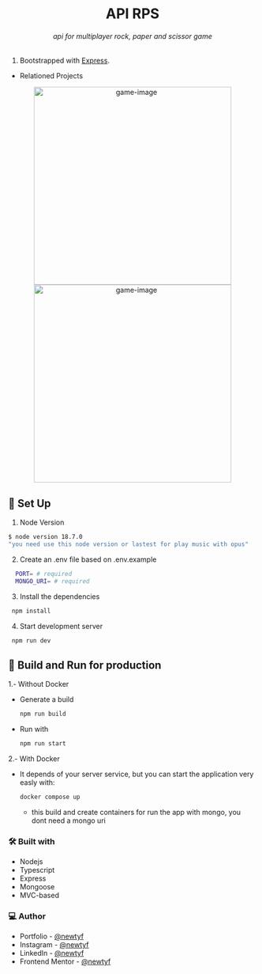 <h1 align="center"><b>API RPS</b></h1>
<h6 align="center">api for multiplayer rock, paper and scissor game</h6>

<!-- <div align="center"><img src="https://user-images.githubusercontent.com/87625663/175834772-e3d38dbf-e1a9-4d34-9a97-6520aec2896f.png" alt="game-image" width="400" /></div> -->

<!-- <p align="center">Live Site <a href="https://newtpomofocus.netlify.app">Here</a>.</p> -->

1. Bootstrapped with [Express](https://expressjs.com/).

- Relationed Projects
<div align="center">
<a href="https://github.com/newtyf/rock-paper-scissors">
  <img src="https://github-production-user-asset-6210df.s3.amazonaws.com/87625663/244238875-236cc1d9-82bb-4661-94ea-86d6f0df6cf6.svg" alt="game-image" width="400" />
</a>
<a href="https://github.com/newtyf/socket-rps">
  <img src="https://github-production-user-asset-6210df.s3.amazonaws.com/87625663/244240525-974484f2-db97-43cd-a48d-9f76a4ee7045.svg" alt="game-image" width="400" />
</a>

</div>

## 👾 Set Up

1. Node Version

```sh
$ node version 18.7.0
"you need use this node version or lastest for play music with opus"
```

2. Create an .env file based on .env.example

```sh
  PORT= # required
  MONGO_URI= # required
```

3. Install the dependencies

```sh
 npm install
```

4. Start development server

```sh
 npm run dev
```

## 👾 Build and Run for production

1.- Without Docker
- Generate a build

  ```sh
  npm run build
  ```
- Run with
  ```sh
  npm run start
  ````

2.- With Docker
- It depends of your server service, but you can start the application very easly with:

  ```sh
  docker compose up
  ```
  - this build and create containers for run the app with mongo, you dont need a mongo uri

### 🛠 Built with

- Nodejs
- Typescript
- Express
- Mongoose
- MVC-based

### 💻 Author

- Portfolio - [@newtyf](https://newtyf.com/)
- Instagram - [@newtyf](https://www.instagram.com/newt_yf/)
- LinkedIn - [@newtyf](https://www.linkedin.com/in/axel-mu%C3%B1oz/)
- Frontend Mentor - [@newtyf](https://www.frontendmentor.io/profile/TREz-bits)
